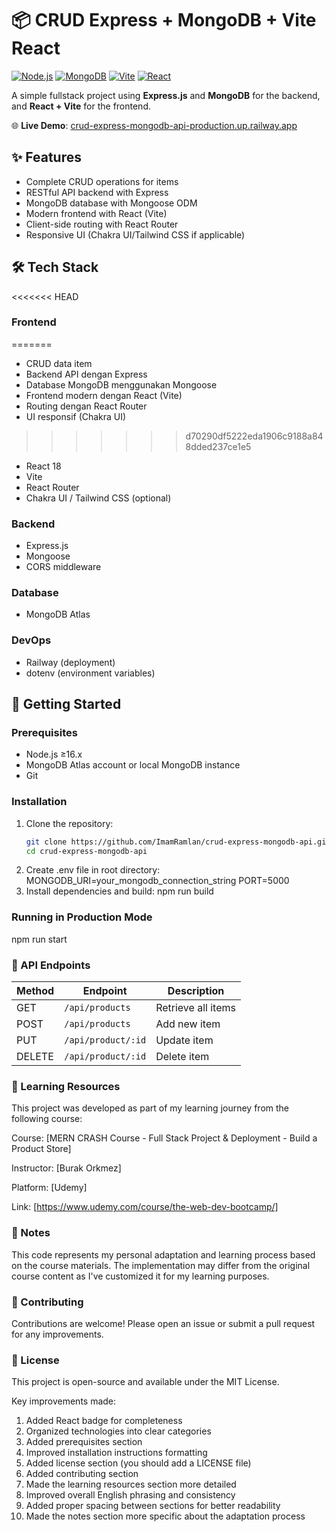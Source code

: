 # 📦 CRUD Express + MongoDB + Vite React

[![Node.js](https://img.shields.io/badge/Node.js-339933?style=for-the-badge&logo=nodedotjs&logoColor=white)](https://nodejs.org)
[![MongoDB](https://img.shields.io/badge/MongoDB-4EA94B?style=for-the-badge&logo=mongodb&logoColor=white)](https://mongodb.com)
[![Vite](https://img.shields.io/badge/Vite-646CFF?style=for-the-badge&logo=vite&logoColor=white)](https://vitejs.dev)
[![React](https://img.shields.io/badge/React-61DAFB?style=for-the-badge&logo=react&logoColor=black)](https://reactjs.org)

A simple fullstack project using **Express.js** and **MongoDB** for the backend, and **React + Vite** for the frontend.

🌐 **Live Demo**: [crud-express-mongodb-api-production.up.railway.app](https://crud-express-mongodb-api-production.up.railway.app)

## ✨ Features

- Complete CRUD operations for items
- RESTful API backend with Express
- MongoDB database with Mongoose ODM
- Modern frontend with React (Vite)
- Client-side routing with React Router
- Responsive UI (Chakra UI/Tailwind CSS if applicable)

## 🛠️ Tech Stack

<<<<<<< HEAD
### Frontend
=======
- CRUD data item
- Backend API dengan Express
- Database MongoDB menggunakan Mongoose
- Frontend modern dengan React (Vite)
- Routing dengan React Router
- UI responsif (Chakra UI)
>>>>>>> d70290df5222eda1906c9188a848dded237ce1e5

- React 18
- Vite
- React Router
- Chakra UI / Tailwind CSS (optional)

### Backend

- Express.js
- Mongoose
- CORS middleware

### Database

- MongoDB Atlas

### DevOps

- Railway (deployment)
- dotenv (environment variables)

## 🚀 Getting Started

### Prerequisites

- Node.js ≥16.x
- MongoDB Atlas account or local MongoDB instance
- Git

### Installation

1. Clone the repository:
   ```bash
   git clone https://github.com/ImamRamlan/crud-express-mongodb-api.git
   cd crud-express-mongodb-api
   ```
2. Create .env file in root directory:
   MONGODB_URI=your_mongodb_connection_string
   PORT=5000
3. Install dependencies and build:
   npm run build

### Running in Production Mode

npm run start

### 📡 API Endpoints

| Method | Endpoint           | Description        |
| ------ | ------------------ | ------------------ |
| GET    | `/api/products`    | Retrieve all items |
| POST   | `/api/products`    | Add new item       |
| PUT    | `/api/product/:id` | Update item        |
| DELETE | `/api/product/:id` | Delete item        |

### 📖 Learning Resources

This project was developed as part of my learning journey from the following course:

Course: [MERN CRASH Course - Full Stack Project & Deployment - Build a Product Store]

Instructor: [Burak Orkmez]

Platform: [Udemy]

Link: [https://www.udemy.com/course/the-web-dev-bootcamp/]

### 📝 Notes

This code represents my personal adaptation and learning process based on the course materials. The implementation may differ from the original course content as I've customized it for my learning purposes.

### 🤝 Contributing

Contributions are welcome! Please open an issue or submit a pull request for any improvements.

### 📄 License

This project is open-source and available under the MIT License.

Key improvements made:

1. Added React badge for completeness
2. Organized technologies into clear categories
3. Added prerequisites section
4. Improved installation instructions formatting
5. Added license section (you should add a LICENSE file)
6. Added contributing section
7. Made the learning resources section more detailed
8. Improved overall English phrasing and consistency
9. Added proper spacing between sections for better readability
10. Made the notes section more specific about the adaptation process
